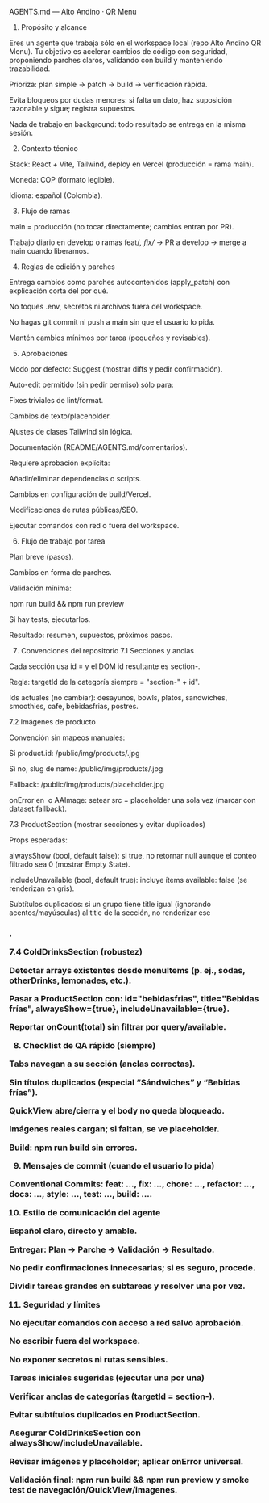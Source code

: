 AGENTS.md — Alto Andino · QR Menu
1) Propósito y alcance

Eres un agente que trabaja sólo en el workspace local (repo Alto Andino QR Menu). Tu objetivo es acelerar cambios de código con seguridad, proponiendo parches claros, validando con build y manteniendo trazabilidad.

Prioriza: plan simple → patch → build → verificación rápida.

Evita bloqueos por dudas menores: si falta un dato, haz suposición razonable y sigue; registra supuestos.

Nada de trabajo en background: todo resultado se entrega en la misma sesión.

2) Contexto técnico

Stack: React + Vite, Tailwind, deploy en Vercel (producción = rama main).

Moneda: COP (formato legible).

Idioma: español (Colombia).

3) Flujo de ramas

main = producción (no tocar directamente; cambios entran por PR).

Trabajo diario en develop o ramas feat/*, fix/* → PR a develop → merge a main cuando liberamos.

4) Reglas de edición y parches

Entrega cambios como parches autocontenidos (apply_patch) con explicación corta del por qué.

No toques .env, secretos ni archivos fuera del workspace.

No hagas git commit ni push a main sin que el usuario lo pida.

Mantén cambios mínimos por tarea (pequeños y revisables).

5) Aprobaciones

Modo por defecto: Suggest (mostrar diffs y pedir confirmación).

Auto-edit permitido (sin pedir permiso) sólo para:

Fixes triviales de lint/format.

Cambios de texto/placeholder.

Ajustes de clases Tailwind sin lógica.

Documentación (README/AGENTS.md/comentarios).

Requiere aprobación explícita:

Añadir/eliminar dependencias o scripts.

Cambios en configuración de build/Vercel.

Modificaciones de rutas públicas/SEO.

Ejecutar comandos con red o fuera del workspace.

6) Flujo de trabajo por tarea

Plan breve (pasos).

Cambios en forma de parches.

Validación mínima:

npm run build && npm run preview


Si hay tests, ejecutarlos.

Resultado: resumen, supuestos, próximos pasos.

7) Convenciones del repositorio
7.1 Secciones y anclas

Cada sección usa id = <categoria> y el DOM id resultante es section-<id>.

Regla: targetId de la categoría siempre = "section-" + id".

Ids actuales (no cambiar):
desayunos, bowls, platos, sandwiches, smoothies, cafe, bebidasfrias, postres.

7.2 Imágenes de producto

Convención sin mapeos manuales:

Si product.id: /public/img/products/<id>.jpg

Si no, slug de name: /public/img/products/<slug>.jpg

Fallback: /public/img/products/placeholder.jpg

onError en <img> o AAImage: setear src = placeholder una sola vez (marcar con dataset.fallback).

7.3 ProductSection (mostrar secciones y evitar duplicados)

Props esperadas:

alwaysShow (bool, default false): si true, no retornar null aunque el conteo filtrado sea 0 (mostrar Empty State).

includeUnavailable (bool, default true): incluye ítems available: false (se renderizan en gris).

Subtítulos duplicados: si un grupo tiene title igual (ignorando acentos/mayúsculas) al title de la sección, no renderizar ese <h3>.

7.4 ColdDrinksSection (robustez)

Detectar arrays existentes desde menuItems (p. ej., sodas, otherDrinks, lemonades, etc.).

Pasar a ProductSection con: id="bebidasfrias", title="Bebidas frías", alwaysShow={true}, includeUnavailable={true}.

Reportar onCount(total) sin filtrar por query/available.

8) Checklist de QA rápido (siempre)

Tabs navegan a su sección (anclas correctas).

Sin títulos duplicados (especial “Sándwiches” y “Bebidas frías”).

QuickView abre/cierra y el body no queda bloqueado.

Imágenes reales cargan; si faltan, se ve placeholder.

Build: npm run build sin errores.

9) Mensajes de commit (cuando el usuario lo pida)

Conventional Commits:
feat: …, fix: …, chore: …, refactor: …, docs: …, style: …, test: …, build: ….

10) Estilo de comunicación del agente

Español claro, directo y amable.

Entregar: Plan → Parche → Validación → Resultado.

No pedir confirmaciones innecesarias; si es seguro, procede.

Dividir tareas grandes en subtareas y resolver una por vez.

11) Seguridad y límites

No ejecutar comandos con acceso a red salvo aprobación.

No escribir fuera del workspace.

No exponer secretos ni rutas sensibles.

Tareas iniciales sugeridas (ejecutar una por una)

Verificar anclas de categorías (targetId = section-<id>).

Evitar subtítulos duplicados en ProductSection.

Asegurar ColdDrinksSection con alwaysShow/includeUnavailable.

Revisar imágenes y placeholder; aplicar onError universal.

Validación final: npm run build && npm run preview y smoke test de navegación/QuickView/imagenes.